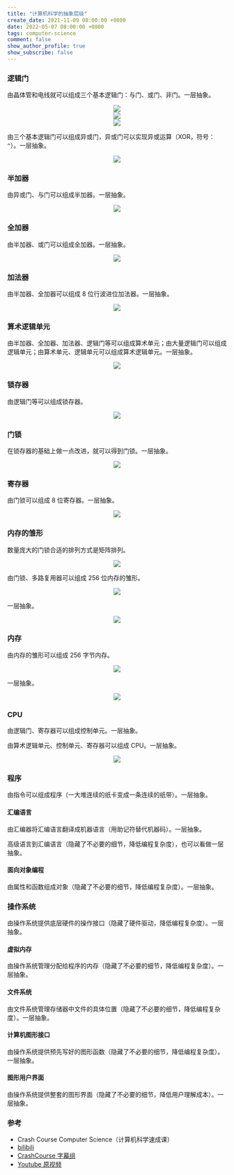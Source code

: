 ```yaml
---
title: "计算机科学的抽象层级"
create_date: 2021-11-09 08:00:00 +0800
date: 2022-05-07 08:00:00 +0800
tags: computer-science
comment: false
show_author_profile: true
show_subscribe: false
---
```


### 逻辑门

由晶体管和电线就可以组成三个基本逻辑门：与门、或门、非门。一层抽象。

<div style="text-align: center">
<img src="/image/hardware/and_gate.drawio.png">
</div>

<div style="text-align: center">
<img src="/image/hardware/or_gate.drawio.png">
</div>

<div style="text-align: center">
<img src="/image/hardware/not_gate.drawio.png">
</div>

由三个基本逻辑门可以组成异或门，异或门可以实现异或运算（XOR，符号：`^`）。一层抽象。

<div style="text-align: center">
<img src="/image/hardware/xor_gate.drawio.png">
</div>

### 半加器

由异或门、与门可以组成半加器。一层抽象。

<div style="text-align: center">
<img src="/image/hardware/half_adder.drawio.png">
</div>

### 全加器

由半加器、或门可以组成全加器。一层抽象。

<div style="text-align: center">
<img src="/image/hardware/full_adder.drawio.png">
</div>

### 加法器

由半加器、全加器可以组成 8 位行波进位加法器。一层抽象。

<div style="text-align: center">
<img src="/image/hardware/8_bit_ripple_carry_adder.drawio.png">
</div>

### 算术逻辑单元

由半加器、全加器、加法器、逻辑门等可以组成算术单元；由大量逻辑门可以组成逻辑单元；由算术单元、逻辑单元可以组成算术逻辑单元。一层抽象。

<div style="text-align: center">
<img src="/image/hardware/alu.drawio.png">
</div>

### 锁存器

由逻辑门等可以组成锁存器。

<div style="text-align: center">
<img src="/image/hardware/and_or_latch.drawio.png">
</div>

### 门锁

在锁存器的基础上做一点改进，就可以得到门锁。一层抽象。

<div style="text-align: center">
<img src="/image/hardware/gated_latch.drawio.png">
</div>

### 寄存器

由门锁可以组成 8 位寄存器。一层抽象。

<div style="text-align: center">
<img src="/image/hardware/8_bit_register.drawio.png">
</div>

### 内存的雏形

数量庞大的门锁合适的排列方式是矩阵排列。

<div style="text-align: center">
<img src="/image/hardware/latch_matrix_unit.drawio.png">
</div>

由门锁、多路复用器可以组成 256 位内存的雏形。

<div style="text-align: center">
<img src="/image/hardware/256_bit_memory.drawio.png">
</div>

一层抽象。

<div style="text-align: center">
<img src="/image/hardware/256_bit_memory_abstract.drawio.png">
</div>

### 内存

由内存的雏形可以组成 256 字节内存。

<div style="text-align: center">
<img src="/image/hardware/256_byte_memory.drawio.png">
</div>

一层抽象。

<div style="text-align: center">
<img src="/image/hardware/256_byte_memory_abstract.drawio.png">
</div>

### CPU

由逻辑门、寄存器可以组成控制单元。一层抽象。

由算术逻辑单元、控制单元、寄存器可以组成 CPU。一层抽象。

<div style="text-align: center">
<img src="/image/hardware/cpu.drawio.png">
</div>

### 程序

由指令可以组成程序（一大堆连续的纸卡变成一条连续的纸带）。一层抽象。

#### 汇编语言

由汇编器将汇编语言翻译成机器语言（用助记符替代机器码）。一层抽象。

高级语言到汇编语言（隐藏了不必要的细节，降低编程复杂度），也可以看做一层抽象。

#### 面向对象编程

由属性和函数组成对象（隐藏了不必要的细节，降低编程复杂度）。一层抽象。

### 操作系统

由操作系统提供底层硬件的操作接口（隐藏了硬件驱动，降低编程复杂度）。一层抽象。

#### 虚拟内存

由操作系统管理分配给程序的内存（隐藏了不必要的细节，降低编程复杂度）。一层抽象。

#### 文件系统

由文件系统管理存储器中文件的具体位置（隐藏了不必要的细节，降低编程复杂度）。一层抽象。

#### 计算机图形接口

由操作系统提供预先写好的图形函数（隐藏了不必要的细节，降低编程复杂度）。一层抽象。

#### 图形用户界面

由操作系统提供整套的图形界面（隐藏了不必要的细节，降低用户理解成本）。一层抽象。

### 参考

- Crash Course Computer Science（计算机科学速成课）
- [bilibili](https://www.bilibili.com/video/BV1EW411u7th)
- [CrashCourse 字幕组](https://github.com/1c7/crash-course-computer-science-chinese)
- [Youtube 原视频](https://www.youtube.com/playlist?list=PL8dPuuaLjXtNlUrzyH5r6jN9ulI)